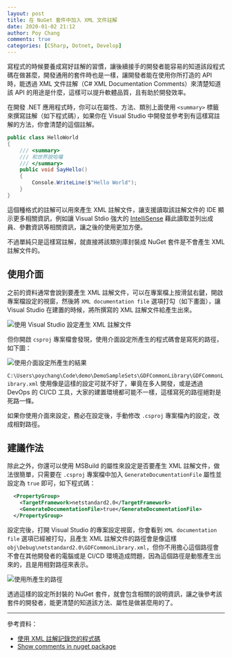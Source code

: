 ```yaml
---
layout: post
title: 在 NuGet 套件中加入 XML 文件註解
date: 2020-01-02 21:12
author: Poy Chang
comments: true
categories: [CSharp, Dotnet, Develop]
---
```


寫程式的時候要養成寫好註解的習慣，讓後續接手的開發者能容易的知道該段程式碼在做甚麼，開發通用的套件時也是一樣，讓開發者能在使用你所打造的 API 時，能透過 XML 文件註解（C# XML Documentation Comments）來清楚知道該 API 的用途是什麼，這樣可以提升軟體品質，且有助於開發效率。

在開發 .NET 應用程式時，你可以在屬性、方法、類別上面使用 `<summary>` 標籤來撰寫註解（如下程式碼），如果你在 Visual Studio 中開發並參考到有這樣寫註解的方法，你會清楚的這個註解。

```csharp
public class HelloWorld
{
    /// <summary>
    /// 和世界說哈囉
    /// </summary>
    public void SayHello()
    {
        Console.WriteLine($"Hello World");
    }
}
```

這個種格式的註解可以用來產生 XML 註解文件，讓支援讀取該註解文件的 IDE 顯示更多相關資訊，例如讓 Visual Stdio 強大的 [IntelliSense](https://docs.microsoft.com/zh-tw/visualstudio/ide/using-intellisense) 藉此讀取並列出成員、參數資訊等相關資訊，讓之後的使用更加方便。

不過單純只是這樣寫註解，就直接將該類別庫封裝成 NuGet 套件是不會產生 XML 註解文件的。

## 使用介面

之前的資料通常會說到要產生 XML 註解文件，可以在專案檔上按滑鼠右鍵，開啟專案檔設定的視窗，然後將 `XML documentation file` 選項打勾（如下畫面），讓 Visual Studio 在建置的時候，將所撰寫的 XML 註解文件給產生出來。

![使用 Visual Studio 設定產生 XML 註解文件](https://i.imgur.com/N64ilVG.png)

但你開啟 `csproj` 專案檔會發現，使用介面設定所產生的程式碼會是寫死的路徑，如下圖：

![使用介面設定所產生的結果](https://i.imgur.com/ja93Syn.png)

`C:\Users\poychang\Code\demo\DemoSampleSets\GDFCommonLibrary\GDFCommonLibrary.xml` 使用像是這樣的設定可就不好了，畢竟在多人開發，或是透過 DevOps 的 CI/CD 工具，大家的建置環境都可能不一樣，這樣寫死的路徑絕對是死路一條。

如果你使用介面來設定，務必在設定後，手動修改 `.csproj` 專案檔內的設定，改成相對路徑。

## 建議作法

除此之外，你還可以使用 MSBuild 的屬性來設定是否要產生 XML 註解文件，做法很簡單，只需要在 `.csproj` 專案檔中加入 `GenerateDocumentationFile` 屬性並設定為 `true` 即可，如下程式碼：

```xml
  <PropertyGroup>
    <TargetFramework>netstandard2.0</TargetFramework>
    <GenerateDocumentationFile>true</GenerateDocumentationFile>
  </PropertyGroup>
```

設定完後，打開 Visual Studio 的專案設定視窗，你會看到 `XML documentation file` 選項已經被打勾，且產生 XML 註解文件的路徑會是像這樣 `obj\Debug\netstandard2.0\GDFCommonLibrary.xml`，但你不用擔心這個路徑會不會在其他開發者的電腦或是 CI/CD 環境造成問題，因為這個路徑是動態產生出來的，且是用相對路徑來表示。

![使用所產生的路徑](https://i.imgur.com/NpbVtri.png)

透過這樣的設定所封裝的 NuGet 套件，就會包含相關的說明資訊，讓之後參考該套件的開發者，能更清楚的知道該方法、屬性是做甚麼用的了。

----------

參考資料：

* [使用 XML 註解記錄您的程式碼](https://docs.microsoft.com/zh-tw/dotnet/csharp/codedoc)
* [Show comments in nuget package](https://stackoverflow.com/questions/43305578/show-comments-in-nuget-package)
